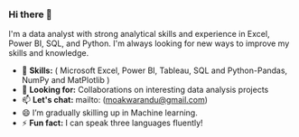 ### Hi there 👋

I'm a data analyst with strong analytical skills and experience in Excel, Power BI, SQL, and Python. I'm always looking for new ways to improve my skills and knowledge.

- 🔭  **Skills:** ( Microsoft Excel, Power BI, Tableau, SQL and Python-Pandas, NumPy and MatPlotlib )
- 👯 **Looking for:** Collaborations on interesting data analysis projects
- 📫  **Let's chat:** mailto: (moakwarandu@gmail.com)
- 😄  I’m gradually skilling up in Machine learning.
- ⚡ **Fun fact:** I can speak three languages fluently!
<!--
**moakwarandu/moakwarandu** is a ✨ _special_ ✨ repository because its `README.md` (this file) appears on your GitHub profile.

* **Data Visualization:** Microsoft Excel, Power BI, Tableau
* **Databases:** SQL (MySQL, PostgreSQL, Microsoft SQL Server)
* **Data Manipulation:** Data cleaning, transformation, wrangling and mining.
* **Programming Languages:** Python (including libraries like pandas, NumPy, Matplotlib)

* **Experience:** Data analysis for marketing campaigns, customer churn prediction, social media sentiment analysis
* **Looking for:** Collaborations on interesting data analysis projects
* **Let's chat:** [](mailto:moakwarandu@gmail.com)
* **Fun fact:** I can speak three languages fluently!
Here are some ideas to get you started:

- 🔭  **Skills:** ( Microsoft Excel, Power BI, Tableau, SQl and Python-Pandas, NumPhy and MatPlotlib)
- 👯 **Looking for:** Collaborations on interesting data analysis projects
- 📫  **Let's chat:** [](mailto:moakwarandu@gmail.com)
- 😄  I’m gradually skilling up in Machine learning.
- ⚡ **Fun fact:** I can speak three languages fluently!
-->
